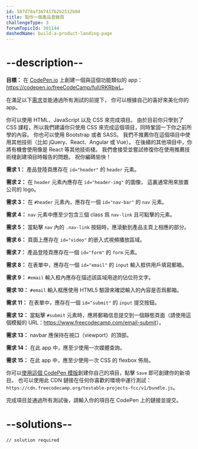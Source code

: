 ```yaml
---
id: 587d78af367417b2b2512b04
title: 製作一個產品登錄頁
challengeType: 3
forumTopicId: 301144
dashedName: build-a-product-landing-page
---
```


# --description--

**目標：** 在 [CodePen.io](https://codepen.io) 上創建一個與這個功能類似的 app：<https://codepen.io/freeCodeCamp/full/RKRbwL>。

在滿足以下[需求](https://en.wikipedia.org/wiki/User_story)並能通過所有測試的前提下， 你可以根據自己的喜好來美化你的 app。

你可以使用 HTML、JavaScript 以及 CSS 來完成項目。 由於目前你只學到了 CSS 課程，所以我們建議你只使用 CSS 來完成這個項目，同時鞏固一下你之前所學的內容。 你也可以使用 Bootstrap 或者 SASS。 我們不推薦你在這個項目中使用其他技術（比如 jQuery、React、Angular 或 Vue）。 在後續的其他項目中，你將有機會使用像是 React 等其他技術棧。 我們會接受並嘗試修復你在使用推薦技術棧創建項目時報告的問題。 祝你編碼愉快！

**需求 1：** 產品登陸頁應存在 `id="header"` 的 `header` 元素。

**需求 2：** 在 `header` 元素內應存在 `id="header-img"` 的圖像， 這裏通常用來放置公司的 logo。

**需求 3：** 在 `#header` 元素內，應存在一個 `id="nav-bar"` 的 `nav` 元素。

**需求 4：** `nav` 元素中應至少包含三個 class 爲 `nav-link` 且可點擊的元素。

**需求 5：** 當點擊 `nav` 內的 `.nav-link` 按鈕時，應滾動到產品主頁上相應的部分。

**需求 6：** 頁面上應存在 `id="video"` 的嵌入式視頻播放區域。

**需求 7：** 產品登陸頁應存在一個 `id="form"` 的 `form` 元素。

**需求 8：** 在表單中，應存在一個 `id="email"` 的 `input` 輸入框供用戶填寫郵箱。

**需求 9：** `#email` 輸入框內應存在描述該區域用途的佔位符文字。

**需求 10：** `#email` 輸入框應使用 HTML5 驗證來確認輸入的內容是否爲郵箱。

**需求 11：** 在表單中，應存在一個 `id="submit"` 的 `input` 提交按鈕。

**需求 12：** 當點擊 `#submit` 元素時，應將郵箱信息提交到一個靜態頁面（請使用這個模擬的 URL：<https://www.freecodecamp.com/email-submit>）。

**需求 13：** navbar 應保持在視口（viewport）的頂部。

**需求 14：** 在此 app 中，應至少使用一次媒體查詢。

**需求 15：** 在此 app 中，應至少使用一次 CSS 的 flexbox 佈局。

你可以<a href='https://codepen.io/pen?template=MJjpwO' target='_blank' rel='nofollow'>使用這個 CodePen 模版</a>創建你自己的項目，點擊 `Save` 即可創建你的新項目。 也可以使用此 CDN 鏈接在任何你喜歡的環境中運行測試：`https://cdn.freecodecamp.org/testable-projects-fcc/v1/bundle.js`。

完成項目並通過所有測試後，請輸入你的項目在 CodePen 上的鏈接並提交。

# --solutions--

```html
// solution required
```
